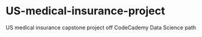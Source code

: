 # US-medical-insurance-project
US medical insurance capstone project off CodeCademy Data Science path
